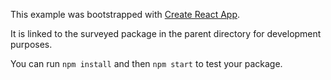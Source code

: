 This example was bootstrapped with [Create React App](https://github.com/facebook/create-react-app).

It is linked to the surveyed package in the parent directory for development purposes.

You can run `npm install` and then `npm start` to test your package.
